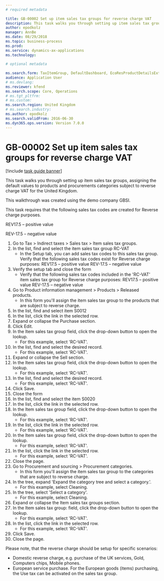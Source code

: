 ```yaml
--- 
# required metadata 
 
title: GB-00002 Set up item sales tax groups for reverse charge VAT
description: This task walks you through setting up item sales tax groups, assigning the default values to products and procurements categories subject to reverse charge VAT for the United Kingdom. 
author: epodkolz
manager: AnnBe 
ms.date: 08/29/2018
ms.topic: business-process 
ms.prod:  
ms.service: dynamics-ax-applications 
ms.technology:  
 
# optional metadata 
 
ms.search.form: TaxItemGroup, DefaultDashboard, EcoResProductDetailsExtended, ProcCategoryHierarchyManagement   
audience: Application User 
# ms.devlang:  
ms.reviewer: kfend
ms.search.scope: Core, Operations 
# ms.tgt_pltfrm:  
# ms.custom:  
ms.search.region: United Kingdom
# ms.search.industry: 
ms.author: epodkolz
ms.search.validFrom: 2016-06-30 
ms.dyn365.ops.version: Version 7.0.0 
---
```

# GB-00002 Set up item sales tax groups for reverse charge VAT

[!include [task guide banner](../../includes/task-guide-banner.md)]

This task walks you through setting up item sales tax groups, assigning the default values to products and procurements categories subject to reverse charge VAT for the United Kingdom.

This walkthrough was created using the demo company GBSI.

This task requires that the following sales tax codes are created for Reverse charge purposes.  

REV17.5 – positive value

REV-17.5 – negative value

1. Go to Tax > Indirect taxes > Sales tax > Item sales tax groups.
2. In the list, find and select the item sales tax group RC-VAT
    * In the Setup tab, you can add sales tax codes to this sales tax group.  Verify that the following sales tax codes exist for Reverse charge purposes:  REV17.5 – positive value  REV-17.5 – negative value  
3. Verify the setup tab and close the form
    * Verify that the following sales tax codes included in the 'RC-VAT' item sales tax group for Reverse charge purposes:  REV17.5 – positive value  REV-17.5 – negative value  
4. Go to Product information management > Products > Released products.
    * In this form you'll assign the item sales tax group to the products that are subject to reverse charge.  
5. In the list, find and select item S0012
6. In the list, click the link in the selected row.
7. Expand or collapse the Purchase section.
8. Click Edit.
9. In the Item sales tax group field, click the drop-down button to open the lookup.
    * For this example, select 'RC-VAT'.  
10. In the list, find and select the desired record.
    * For this example, select 'RC-VAT'.  
11. Expand or collapse the Sell section.
12. In the Item sales tax group field, click the drop-down button to open the lookup.
    * For this example, select 'RC-VAT'.  
13. In the list, find and select the desired record.
    * For this example, select 'RC-VAT'.  
14. Click Save.
15. Close the form
16. In the list, find and select the item S0020
17. In the list, click the link in the selected row.
18. In the Item sales tax group field, click the drop-down button to open the lookup.
    * For this example, select 'RC-VAT'.  
19. In the list, click the link in the selected row.
    * For this example, select 'RC-VAT'.  
20. In the Item sales tax group field, click the drop-down button to open the lookup.
    * For this example, select 'RC-VAT'.  
21. In the list, click the link in the selected row.
    * For this example, select 'RC-VAT'.  
22. Close the page.
23. Go to Procurement and sourcing > Procurement categories.
    * In this form you'll assign the item sales tax group to the categories that are subject to reverse charge.  
24. In the tree, expand 'Expand the category tree and select a category.'.
    * For this example, select Cleaning.  
25. In the tree, select 'Select a category'.
    * For this example, select Cleaning.  
26. Expand or collapse the Item sales tax groups section.
27. In the Item sales tax group: field, click the drop-down button to open the lookup.
    * For this example, select 'RC-VAT'.  
28. In the list, click the link in the selected row.
    * For this example, select 'RC-VAT'.  
29. Click Save.
30. Close the page.

Please note, that the reverse charge should be setup for specific scenarios:
 - Domestic reverse charge, e.g. purchase of the UK services, Gold, Computers chips, Mobile phones.
 - European service purchase. For the European goods (items) purchasing, the Use tax can be activated on the sales tax group.


